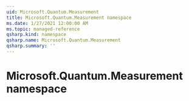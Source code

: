 ```yaml
---
uid: Microsoft.Quantum.Measurement
title: Microsoft.Quantum.Measurement namespace
ms.date: 1/27/2021 12:00:00 AM
ms.topic: managed-reference
qsharp.kind: namespace
qsharp.name: Microsoft.Quantum.Measurement
qsharp.summary: ''
---
```


# Microsoft.Quantum.Measurement namespace



